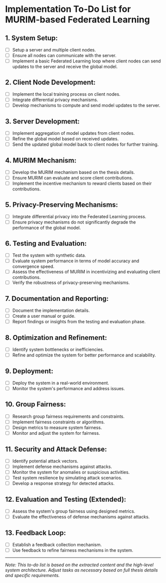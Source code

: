 
# Implementation To-Do List for MURIM-based Federated Learning

## 1. System Setup:
- [ ] Setup a server and multiple client nodes.
- [ ] Ensure all nodes can communicate with the server.
- [ ] Implement a basic Federated Learning loop where client nodes can send updates to the server and receive the global model.

## 2. Client Node Development:
- [ ] Implement the local training process on client nodes.
- [ ] Integrate differential privacy mechanisms.
- [ ] Develop mechanisms to compute and send model updates to the server.

## 3. Server Development:
- [ ] Implement aggregation of model updates from client nodes.
- [ ] Refine the global model based on received updates.
- [ ] Send the updated global model back to client nodes for further training.

## 4. MURIM Mechanism:
- [ ] Develop the MURIM mechanism based on the thesis details.
- [ ] Ensure MURIM can evaluate and score client contributions.
- [ ] Implement the incentive mechanism to reward clients based on their contributions.

## 5. Privacy-Preserving Mechanisms:
- [ ] Integrate differential privacy into the Federated Learning process.
- [ ] Ensure privacy mechanisms do not significantly degrade the performance of the global model.

## 6. Testing and Evaluation:
- [ ] Test the system with synthetic data.
- [ ] Evaluate system performance in terms of model accuracy and convergence speed.
- [ ] Assess the effectiveness of MURIM in incentivizing and evaluating client contributions.
- [ ] Verify the robustness of privacy-preserving mechanisms.

## 7. Documentation and Reporting:
- [ ] Document the implementation details.
- [ ] Create a user manual or guide.
- [ ] Report findings or insights from the testing and evaluation phase.

## 8. Optimization and Refinement:
- [ ] Identify system bottlenecks or inefficiencies.
- [ ] Refine and optimize the system for better performance and scalability.

## 9. Deployment:
- [ ] Deploy the system in a real-world environment.
- [ ] Monitor the system's performance and address issues.

## 10. Group Fairness:
- [ ] Research group fairness requirements and constraints.
- [ ] Implement fairness constraints or algorithms.
- [ ] Design metrics to measure system fairness.
- [ ] Monitor and adjust the system for fairness.

## 11. Security and Attack Defense:
- [ ] Identify potential attack vectors.
- [ ] Implement defense mechanisms against attacks.
- [ ] Monitor the system for anomalies or suspicious activities.
- [ ] Test system resilience by simulating attack scenarios.
- [ ] Develop a response strategy for detected attacks.

## 12. Evaluation and Testing (Extended):
- [ ] Assess the system's group fairness using designed metrics.
- [ ] Evaluate the effectiveness of defense mechanisms against attacks.

## 13. Feedback Loop:
- [ ] Establish a feedback collection mechanism.
- [ ] Use feedback to refine fairness mechanisms in the system.

---

*Note: This to-do list is based on the extracted content and the high-level system architecture. Adjust tasks as necessary based on full thesis details and specific requirements.*

